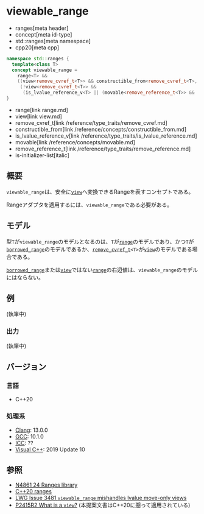 # viewable_range
* ranges[meta header]
* concept[meta id-type]
* std::ranges[meta namespace]
* cpp20[meta cpp]

```cpp
namespace std::ranges {
  template<class T>
  concept viewable_range =
    range<T> &&
    ((view<remove_cvref_t<T>> && constructible_from<remove_cvref_t<T>, T>) ||
     (!view<remove_cvref_t<T>> &&
      (is_lvalue_reference_v<T> || (movable<remove_reference_t<T>> && !is-initializer-list<T>))));
}
```
* range[link range.md]
* view[link view.md]
* remove_cvref_t[link /reference/type_traits/remove_cvref.md]
* constructible_from[link /reference/concepts/constructible_from.md]
* is_lvalue_reference_v[link /reference/type_traits/is_lvalue_reference.md]
* movable[link /reference/concepts/movable.md]
* remove_reference_t[link /reference/type_traits/remove_reference.md]
* is-initializer-list[italic]

## 概要
`viewable_range`は、安全に[`view`](view.md)へ変換できるRangeを表すコンセプトである。

Rangeアダプタを適用するには、`viewable_range`である必要がある。

## モデル
型`T`が`viewable_range`のモデルとなるのは、`T`が[`range`](range.md)のモデルであり、かつ`T`が[`borrowed_range`](borrowed_range.md)のモデルであるか、[`remove_cvref_t`](/reference/type_traits/remove_cvref.md)`<T>`が[`view`](view.md)のモデルである場合である。

[`borrowed_range`](borrowed_range.md)または[`view`](view.md)ではない[`range`](range.md)の右辺値は、`viewable_range`のモデルにはならない。

## 例
(執筆中)

### 出力
(執筆中)

## バージョン
### 言語
- C++20

### 処理系
- [Clang](/implementation.md#clang): 13.0.0
- [GCC](/implementation.md#gcc): 10.1.0
- [ICC](/implementation.md#icc): ??
- [Visual C++](/implementation.md#visual_cpp): 2019 Update 10

## 参照
- [N4861 24 Ranges library](https://timsong-cpp.github.io/cppwp/n4861/ranges)
- [C++20 ranges](https://techbookfest.org/product/5134506308665344)
- [LWG Issue 3481 `viewable_range` mishandles lvalue move-only views](https://cplusplus.github.io/LWG/lwg-defects.html#3481)
- [P2415R2 What is a `view`?](https://www.open-std.org/jtc1/sc22/wg21/docs/papers/2021/p2415r2.html) (本提案文書はC++20に遡って適用されている)
